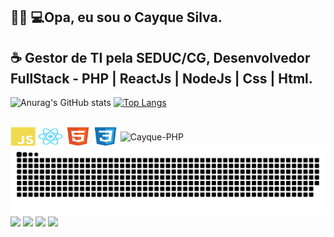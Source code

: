 ## 👨🏻‍ 💻Opa, eu sou o Cayque Silva.
## ☕ Gestor de TI pela SEDUC/CG, Desenvolvedor  FullStack - PHP | ReactJs | NodeJs | Css | Html.

<div>

![Anurag's GitHub stats](https://github-readme-stats.vercel.app/api?username=cayquesilva&count_private=true)
[![Top Langs](https://github-readme-stats.vercel.app/api/top-langs/?username=cayquesilva&hide_progress=false&layout=compact)](https://github.com/anuraghazra/github-readme-stats)

</div>


<div style="display: inline_block"><br>
  <img align="center" alt="Cayque-Js" height="30" width="40" src="https://raw.githubusercontent.com/devicons/devicon/master/icons/javascript/javascript-plain.svg">
  <img align="center" alt="Cayque-React" height="30" width="40" src="https://raw.githubusercontent.com/devicons/devicon/master/icons/react/react-original.svg">
  <img align="center" alt="Cayque-HTML" height="30" width="40" src="https://raw.githubusercontent.com/devicons/devicon/master/icons/html5/html5-original.svg">
  <img align="center" alt="Cayque-CSS" height="30" width="40" src="https://raw.githubusercontent.com/devicons/devicon/master/icons/css3/css3-original.svg">
  <img align="center" alt="Cayque-PHP" height="30" width="40" src="https://cdn.jsdelivr.net/gh/devicons/devicon/icons/php/php-original.svg">
</div>
  
  
 <picture>
  <source media="(prefers-color-scheme: dark)" srcset="https://raw.githubusercontent.com/platane/platane/output/github-contribution-grid-snake-dark.svg">
  <source media="(prefers-color-scheme: light)" srcset="https://raw.githubusercontent.com/platane/platane/output/github-contribution-grid-snake.svg">
  <img alt="github contribution grid snake animation" src="https://raw.githubusercontent.com/platane/platane/output/github-contribution-grid-snake.svg">
</picture>

<div> 
  <a href="https://www.youtube.com/c/tiensino" target="_blank"><img src="https://img.shields.io/badge/YouTube-FF0000?style=for-the-badge&logo=youtube&logoColor=white" target="_blank"></a>
  <a href="https://instagram.com/cayques" target="_blank"><img src="https://img.shields.io/badge/-Instagram-%23E4405F?style=for-the-badge&logo=instagram&logoColor=white" target="_blank"></a>
  <a href = "mailto:cayque.ti@gmail.com"><img src="https://img.shields.io/badge/-Gmail-%23333?style=for-the-badge&logo=gmail&logoColor=white" target="_blank"></a>
  <a href="https://www.linkedin.com/in/cayques" target="_blank"><img src="https://img.shields.io/badge/-LinkedIn-%230077B5?style=for-the-badge&logo=linkedin&logoColor=white" target="_blank"></a> 
  
</div>
